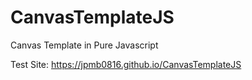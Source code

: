 # CanvasTemplateJS

Canvas Template in Pure Javascript

Test Site: https://jpmb0816.github.io/CanvasTemplateJS